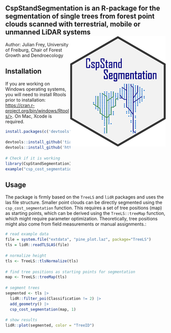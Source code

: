 ## CspStandSegmentation is an R-package for the segmentation of single trees from forest point clouds scanned with terrestrial, mobile or unmanned LiDAR systems <img src="https://github.com/JulFrey/CspStandSegmentation/blob/main/inst/figures/csp_logo.png" align="right" width = 300/>

Author: Julian Frey, University of Freiburg, Chair of Forest Growth and Dendroecology


## Installation

If you are working on Windows operating systems, you will need to install Rtools prior to installation: https://cran.r-project.org/bin/windows/Rtools/>. On Mac, Xcode is required. 

```R
install.packages(c('devtools', 'Rcpp', 'lidR', 'dbscan', 'igraph', 'foreach', 'parallel', 'doParallel','magrittr', 'data.table'))

devtools::install_github('tiagodc/TreeLS')
devtools::install_github('https://github.com/JulFrey/CspStandSegmentation')

# Check if it is working
library(CspStandSegmentation)
example("csp_cost_segmentation")

```

## Usage
The package is firmly based on the `TreeLS` and `lidR` packages and uses the las file structure. Smaller point clouds can be directly segmented using the ```csp_cost_segmentation``` function. This requires a set of tree positions (map) as starting points, which can be derived using the ```TreeLS::treeMap``` function, which might require parameter optimization. Theoretically, tree positions might also come from field measurements or manual assignments.:

```R
# read example data
file = system.file("extdata", "pine_plot.laz", package="TreeLS")
tls = lidR::readTLSLAS(file)

# normalize height
tls <- TreeLS::tlsNormalize(tls)

# find tree positions as starting points for segmentation
map <- TreeLS::treeMap(tls)

# segment trees
segmented <- tls |>
  lidR::filter_poi(Classification != 2) |>
  add_geometry() |>
  csp_cost_segmentation(map, 1)

# show results
lidR::plot(segmented, color = "TreeID")
```

